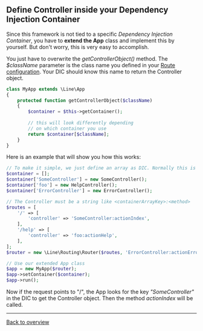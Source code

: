 ## Define Controller inside your Dependency Injection Container

Since this framework is not tied to a specific _Dependency Injection Container_, you have to
**extend the App** class and implement this by yourself. But don't worry, this is very easy to accomplish.

You just have to overwrite the _getControllerObject()_ method. The _$className_ parameter is the
class name you defined in your [Route configuration](configure-routes.md). Your DIC should know this
name to return the Controller object.

```php
class MyApp extends \Line\App
{
    protected function getControllerObject($className)
    {
        $container = $this->getContainer();
        
        // this will look differently depending
        // on which container you use
        return $container[$className];
    }
}
```

Here is an example that will show you how this works:

```php
// To make it simple, we just define an array as DIC. Normally this is a bad idea :)
$container = [];
$container['SomeController'] = new SomeController();
$container['foo'] = new HelpController();
$container['ErrorController'] = new ErrorController();

// The Controller must be a string like <containerArrayKey>:<method>
$routes = [
    '/' => [
        'controller' => 'SomeController:actionIndex',
    ],
    '/help' => [
        'controller' => 'foo:actionHelp',
    ],
];
$router = new \Line\Routing\Router($routes, 'ErrorController:actionError');

// Use our extended App class
$app = new MyApp($router);
$app->setContainer($container);
$app->run();
```

Now if the request points to "/", the App looks for the key _"SomeController"_ in the DIC to
get the Controller object. Then the method _actionIndex_ will be called.

--------------------

[Back to overview](index.md)